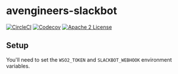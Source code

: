 # avengineers-slackbot
[![CircleCI](https://img.shields.io/circleci/project/byuoitav/avengineers-slackbot.svg)](https://circleci.com/gh/byuoitav/avengineers-slackbot) [![Codecov](https://img.shields.io/codecov/c/github/byuoitav/avengineers-slackbot.svg)](https://codecov.io/gh/byuoitav/avengineers-slackbot) [![Apache 2 License](https://img.shields.io/hexpm/l/plug.svg)](https://raw.githubusercontent.com/byuoitav/avengineers-slackbot/master/LICENSE)

## Setup
You'll need to set the `WSO2_TOKEN` and `SLACKBOT_WEBHOOK` environment variables.
